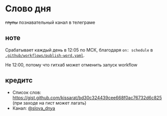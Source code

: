 # Слово дня
~~глупы~~ познавательный канал в телеграме

## ноте
Срабатывает каждый день в 12:05 по МСК, благодаря `on: schedule` в [`.github/workflows/publish-word.yaml`](.github/workflows/publish-word.yaml).

Не 12:00, потому что гитхаб может отменить запуск workflow

## кредитс
- Список слов: https://gist.github.com/kissarat/bd30c324439cee668f0ac76732d6c825 (при заходе на гист может лагать)
- Канал: [@slova_dnya](https://t.me/slova_dnya)
